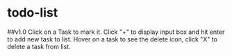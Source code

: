# todo-list
##v1.0
Click on a Task to mark it.
Click "+" to display input box and hit enter to add new task to list.
Hover on a task to see the delete icon, click "X" to delete a task from list.
